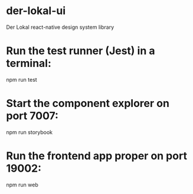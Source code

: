 # der-lokal-ui
Der Lokal react-native design system library 

# Run the test runner (Jest) in a terminal:
npm run test

# Start the component explorer on port 7007:
npm run storybook

# Run the frontend app proper on port 19002:
npm run web
